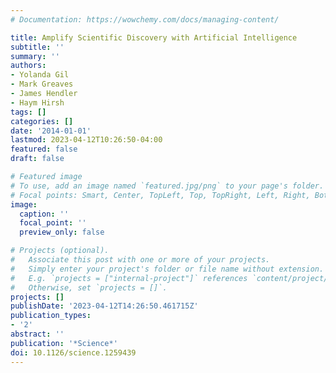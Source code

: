 ```yaml
---
# Documentation: https://wowchemy.com/docs/managing-content/

title: Amplify Scientific Discovery with Artificial Intelligence
subtitle: ''
summary: ''
authors:
- Yolanda Gil
- Mark Greaves
- James Hendler
- Haym Hirsh
tags: []
categories: []
date: '2014-01-01'
lastmod: 2023-04-12T10:26:50-04:00
featured: false
draft: false

# Featured image
# To use, add an image named `featured.jpg/png` to your page's folder.
# Focal points: Smart, Center, TopLeft, Top, TopRight, Left, Right, BottomLeft, Bottom, BottomRight.
image:
  caption: ''
  focal_point: ''
  preview_only: false

# Projects (optional).
#   Associate this post with one or more of your projects.
#   Simply enter your project's folder or file name without extension.
#   E.g. `projects = ["internal-project"]` references `content/project/deep-learning/index.md`.
#   Otherwise, set `projects = []`.
projects: []
publishDate: '2023-04-12T14:26:50.461715Z'
publication_types:
- '2'
abstract: ''
publication: '*Science*'
doi: 10.1126/science.1259439
---
```

